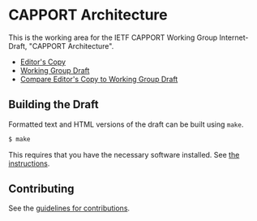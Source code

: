 # CAPPORT Architecture

This is the working area for the IETF CAPPORT Working Group Internet-Draft, "CAPPORT Architecture".

* [Editor's Copy](https://capport-wg.github.io/architecture/#go.draft-ietf-capport-architecture.html)
* [Working Group Draft](https://tools.ietf.org/html/draft-ietf-capport-architecture)
* [Compare Editor's Copy to Working Group Draft](https://capport-wg.github.io/architecture/#go.draft-ietf-capport-architecture.diff)

## Building the Draft

Formatted text and HTML versions of the draft can be built using `make`.

```sh
$ make
```

This requires that you have the necessary software installed.  See
[the instructions](https://github.com/martinthomson/i-d-template/blob/master/doc/SETUP.md).


## Contributing

See the
[guidelines for contributions](https://github.com/capport-wg/architecture/blob/master/CONTRIBUTING.md).
